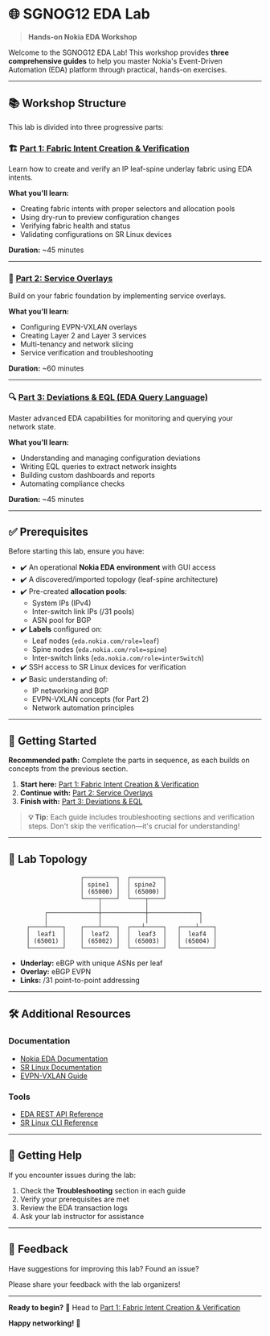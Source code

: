 # 🌐 SGNOG12 EDA Lab

> **Hands-on Nokia EDA Workshop**

Welcome to the SGNOG12 EDA Lab! 
This workshop provides **three comprehensive guides** to help you master Nokia's Event-Driven Automation (EDA) platform through practical, hands-on exercises.

---

## 📚 Workshop Structure

This lab is divided into three progressive parts:

### 🏗️ [Part 1: Fabric Intent Creation & Verification](part1-fabric-intent.md)

Learn how to create and verify an IP leaf-spine underlay fabric using EDA intents.

**What you'll learn:**
- Creating fabric intents with proper selectors and allocation pools
- Using dry-run to preview configuration changes
- Verifying fabric health and status
- Validating configurations on SR Linux devices

**Duration:** ~45 minutes

---

### 🔄 [Part 2: Service Overlays](part2-service-overlays.md)

Build on your fabric foundation by implementing service overlays.

**What you'll learn:**
- Configuring EVPN-VXLAN overlays
- Creating Layer 2 and Layer 3 services
- Multi-tenancy and network slicing
- Service verification and troubleshooting

**Duration:** ~60 minutes

---

### 🔍 [Part 3: Deviations & EQL (EDA Query Language)](part3-deviations-eql.md)

Master advanced EDA capabilities for monitoring and querying your network state.

**What you'll learn:**
- Understanding and managing configuration deviations
- Writing EQL queries to extract network insights
- Building custom dashboards and reports
- Automating compliance checks

**Duration:** ~45 minutes

---

## ✅ Prerequisites

Before starting this lab, ensure you have:

- ✔️ An operational **Nokia EDA environment** with GUI access
- ✔️ A discovered/imported topology (leaf-spine architecture)
- ✔️ Pre-created **allocation pools**:
  - System IPs (IPv4)
  - Inter-switch link IPs (/31 pools)
  - ASN pool for BGP
- ✔️ **Labels** configured on:
  - Leaf nodes (`eda.nokia.com/role=leaf`)
  - Spine nodes (`eda.nokia.com/role=spine`)
  - Inter-switch links (`eda.nokia.com/role=interSwitch`)
- ✔️ SSH access to SR Linux devices for verification
- ✔️ Basic understanding of:
  - IP networking and BGP
  - EVPN-VXLAN concepts (for Part 2)
  - Network automation principles

---

## 🚀 Getting Started

**Recommended path:** Complete the parts in sequence, as each builds on concepts from the previous section.

1. **Start here:** [Part 1: Fabric Intent Creation & Verification](part1-fabric-intent.md)
2. **Continue with:** [Part 2: Service Overlays](part2-service-overlays.md)
3. **Finish with:** [Part 3: Deviations & EQL](part3-deviations-eql.md)

> **💡 Tip:** Each guide includes troubleshooting sections and verification steps. Don't skip the verification—it's crucial for understanding!

---

## 📖 Lab Topology

```
                    ┌─────────┐  ┌─────────┐
                    │ spine1  │  │ spine2  │
                    │ (65000) │  │ (65000) │
                    └────┬────┘  └────┬────┘
                         │            │
          ┌──────────────┼────────────┼──────────────┐
          │              │            │              │
     ┌────┴────┐    ┌────┴────┐  ┌───┴─────┐   ┌────┴────┐
     │  leaf1  │    │  leaf2  │  │  leaf3  │   │  leaf4  │
     │ (65001) │    │ (65002) │  │ (65003) │   │ (65004) │
     └─────────┘    └─────────┘  └─────────┘   └─────────┘
```

- **Underlay:** eBGP with unique ASNs per leaf
- **Overlay:** eBGP EVPN
- **Links:** /31 point-to-point addressing

---

## 🛠️ Additional Resources

### Documentation
- [Nokia EDA Documentation](https://network.developer.nokia.com/)
- [SR Linux Documentation](https://documentation.nokia.com/srlinux/)
- [EVPN-VXLAN Guide](https://learn.srlinux.dev/)

### Tools
- [EDA REST API Reference](https://network.developer.nokia.com/api)
- [SR Linux CLI Reference](https://documentation.nokia.com/srlinux/latest/cli-reference/)

---

## 🤝 Getting Help

If you encounter issues during the lab:

1. Check the **Troubleshooting** section in each guide
2. Verify your prerequisites are met
3. Review the EDA transaction logs
4. Ask your lab instructor for assistance

---

## 📝 Feedback

Have suggestions for improving this lab? Found an issue?

Please share your feedback with the lab organizers!

---

**Ready to begin?** 🎯 Head to [Part 1: Fabric Intent Creation & Verification](part1-fabric-intent.md)

**Happy networking!** 🚀
